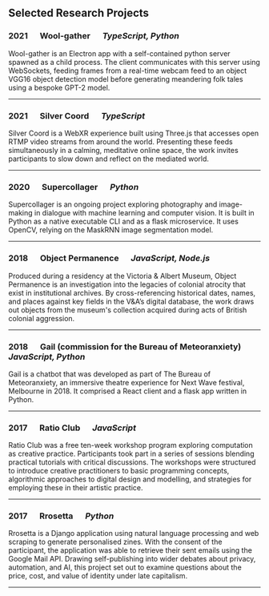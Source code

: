 ## Selected Research Projects

### 2021 &emsp; Wool-gather &emsp; _TypeScript, Python_

Wool-gather is an Electron app with a self-contained python server spawned as a child process. The client communicates with this server using WebSockets, feeding frames from a real-time webcam feed to an object VGG16 object detection model before generating meandering folk tales using a bespoke GPT-2 model.

---

### 2021 &emsp; Silver Coord &emsp; _TypeScript_

Silver Coord is a WebXR experience built using Three.js that accesses open RTMP video streams from around the world. Presenting these feeds simultaneously in a calming, meditative online space, the work invites participants to slow down and reflect on the mediated world.

---

### 2020 &emsp; Supercollager &emsp; _Python_

Supercollager is an ongoing project exploring photography and image-making in dialogue with machine learning and computer vision. It is built in Python as a native executable CLI and as a flask microservice. It uses OpenCV, relying on the MaskRNN image segmentation model.

---

### 2018 &emsp; Object Permanence &emsp; _JavaScript, Node.js_

Produced during a residency at the Victoria & Albert Museum, Object Permanence is an investigation into the legacies of colonial atrocity that exist in institutional archives. By cross-referencing historical dates, names, and places against key fields in the V&A’s digital database, the work draws out objects from the museum's collection acquired during acts of British colonial aggression.

---

### 2018 &emsp; Gail (commission for the Bureau of Meteoranxiety) &emsp; _JavaScript, Python_

Gail is a chatbot that was developed as part of The Bureau of Meteoranxiety, an immersive theatre experience for Next Wave festival, Melbourne in 2018. It comprised a React client and a flask app written in Python.

---

### 2017 &emsp; Ratio Club &emsp; _JavaScript_

Ratio Club was a free ten-week workshop program exploring computation as creative practice. Participants took part in a series of sessions blending practical tutorials with critical discussions. The workshops were structured to introduce creative practitioners to basic programming concepts, algorithmic approaches to digital design and modelling, and strategies for employing these in their artistic practice.

---

### 2017 &emsp; Rrosetta &emsp; _Python_

Rrosetta is a Django application using natural language processing and web scraping to generate personalised zines. With the consent of the participant, the application was able to retrieve their sent emails using the Google Mail API. Drawing self-publishing into wider debates about privacy, automation, and AI, this project set out to examine questions about the price, cost, and value of identity under late capitalism.

---
